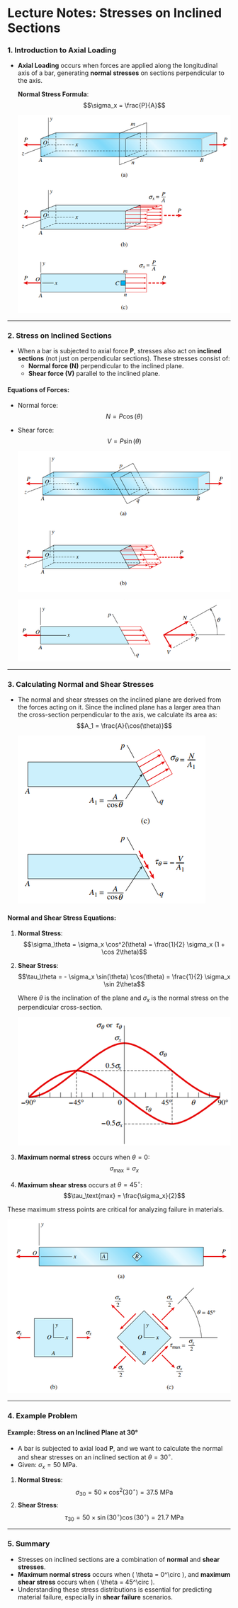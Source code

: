 # Lecture Notes: Stresses on Inclined Sections

### 1. Introduction to Axial Loading

- **Axial Loading** occurs when forces are applied along the longitudinal axis of a bar, generating **normal stresses** on sections perpendicular to the axis.

  **Normal Stress Formula**: 
  $$\sigma_x = \frac{P}{A}$$

  ![Axial Stress Diagram](/Figures/2024-09-13-12-07-01.png)

---

### 2. Stress on Inclined Sections

- When a bar is subjected to axial force **P**, stresses also act on **inclined sections** (not just on perpendicular sections). These stresses consist of:
  - **Normal force (N)** perpendicular to the inclined plane.
  - **Shear force (V)** parallel to the inclined plane.

#### Equations of Forces:
- Normal force:
  $$N = P \cos(\theta)$$
- Shear force:
  $$V = P \sin(\theta)$$

  ![](/Figures/2024-09-13-12-09-49.png)

  ![](/Figures/2024-09-13-12-10-40.png)

---

### 3. Calculating Normal and Shear Stresses

- The normal and shear stresses on the inclined plane are derived from the forces acting on it. Since the inclined plane has a larger area than the cross-section perpendicular to the axis, we calculate its area as:
  $$A_1 = \frac{A}{\cos(\theta)}$$

    ![](/Figures/2024-09-13-12-30-46.png)

#### Normal and Shear Stress Equations:
1. **Normal Stress**:
  $$\sigma_\theta = \sigma_x \cos^2(\theta) = \frac{1}{2} \sigma_x (1 + \cos 2\theta)$$
2. **Shear Stress**:
  $$\tau_\theta = - \sigma_x \sin(\theta) \cos(\theta) = \frac{1}{2} \sigma_x \sin 2\theta$$

    Where $\theta$ is the inclination of the plane and $\sigma_x$ is the normal stress on the perpendicular cross-section.

    ![](/Figures/2024-09-13-13-07-32.png)

3. **Maximum normal stress** occurs when $\theta=0$:
   $$\sigma_\text{max} = \sigma_x$$
4. **Maximum shear stress** occurs at $\theta=45 ^ \circ$:
   $$\tau_\text{max} = \frac{\sigma_x}{2}$$

  These maximum stress points are critical for analyzing failure in materials.

  ![](/Figures/2024-09-13-13-08-27.png)

---

### 4. Example Problem

#### Example: Stress on an Inclined Plane at 30°
- A bar is subjected to axial load **P**, and we want to calculate the normal and shear stresses on an inclined section at $\theta = 30^\circ$.
- Given: $\sigma_x = 50 \text{ MPa}$.

1. **Normal Stress**:
  $$\sigma_{30} = 50 \times \cos^2(30^\circ) = 37.5 \ \text{MPa}$$
2. **Shear Stress**:
  $$\tau_{30} = 50 \times \sin(30^\circ) \cos(30^\circ) = 21.7 \ \text{MPa}$$

---

### 5. Summary

- Stresses on inclined sections are a combination of **normal** and **shear stresses**.
- **Maximum normal stress** occurs when \( \theta = 0^\circ \), and **maximum shear stress** occurs when \( \theta = 45^\circ \).
- Understanding these stress distributions is essential for predicting material failure, especially in **shear failure** scenarios.


